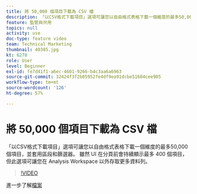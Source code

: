 ```yaml
---
title: 將 50,000 個項目下載為 CSV 檔
description: 「以CSV格式下載項目」選項可讓您以自由格式表格下載一個維度的最多50,000個項目，並套用區段和篩選器。 雖然 UI 在分頁前會持續顯示最多 400 個項目，但此選項可讓您在 Analysis Workspace 以外存取更多資料列。
feature: 監管與共用
topics: null
activity: use
doc-type: feature video
team: Technical Marketing
thumbnail: 40385.jpg
kt: 6278
role: User
level: Beginner
exl-id: fe7d41f1-a6ec-4601-9266-b4c3aa6a6963
source-git-commit: 32424f3f2b05952fe4df9ea91dcbe51684cee905
workflow-type: tm+mt
source-wordcount: '126'
ht-degree: 57%

---
```


# 將 50,000 個項目下載為 CSV 檔

「以CSV格式下載項目」選項可讓您以自由格式表格下載一個維度的最多50,000個項目，並套用區段和篩選器。 雖然 UI 在分頁前會持續顯示最多 400 個項目，但此選項可讓您在 Analysis Workspace 以外存取更多資料列。

>[!VIDEO](https://video.tv.adobe.com/v/40385/?quality=12&learn=on)

進一步了解[檔案](https://docs.adobe.com/content/help/zh-Hant/analytics/analyze/analysis-workspace/curate-share/download-send.html)
